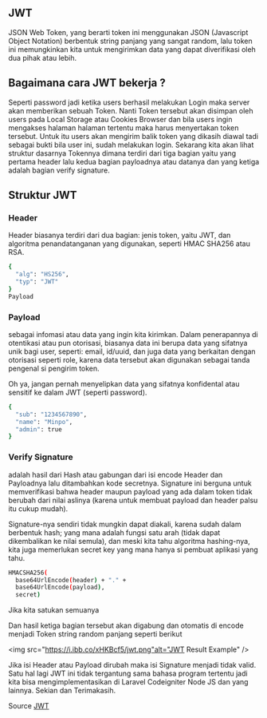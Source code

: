 ## JWT

JSON Web Token, yang berarti token ini menggunakan JSON (Javascript Object Notation) berbentuk string panjang yang sangat random, lalu token ini memungkinkan kita untuk mengirimkan data yang dapat diverifikasi oleh dua pihak atau lebih.

## Bagaimana cara JWT bekerja ?
Seperti password jadi ketika users berhasil melakukan Login maka server akan memberikan sebuah Token. Nanti Token tersebut akan disimpan oleh users pada Local Storage atau Cookies Browser dan bila users ingin mengakses halaman halaman tertentu maka harus menyertakan token tersebut. Untuk itu users akan mengirim balik token yang dikasih diawal tadi sebagai bukti bila user ini, sudah melakukan login. Sekarang kita akan lihat struktur dasarnya Tokennya dimana terdiri dari tiga bagian yaitu yang pertama header lalu kedua bagian payloadnya atau datanya dan yang ketiga adalah bagian verify signature.

## Struktur JWT
### Header
Header biasanya terdiri dari dua bagian: jenis token, yaitu JWT, dan algoritma penandatanganan yang digunakan, seperti HMAC SHA256 atau RSA.

```bash
{
  "alg": "HS256",
  "typ": "JWT"
}
Payload
```

### Payload
sebagai infomasi atau data yang ingin kita kirimkan. Dalam penerapannya di otentikasi atau pun otorisasi, biasanya data ini berupa data yang sifatnya unik bagi user, seperti: email, id/uuid, dan juga data yang berkaitan dengan otorisasi seperti role, karena data tersebut akan digunakan sebagai tanda pengenal si pengirim token.

Oh ya, jangan pernah menyelipkan data yang sifatnya konfidental atau sensitif ke dalam JWT (seperti password).
```bash
{
  "sub": "1234567890",
  "name": "Minpo",
  "admin": true
}
```

### Verify Signature
adalah hasil dari Hash atau gabungan dari isi encode Header dan Payloadnya lalu ditambahkan kode secretnya. Signature ini berguna untuk memverifikasi bahwa header maupun payload yang ada dalam token tidak berubah dari nilai aslinya (karena untuk membuat payload dan header palsu itu cukup mudah).

Signature-nya sendiri tidak mungkin dapat diakali, karena sudah dalam berbentuk hash; yang mana adalah fungsi satu arah (tidak dapat dikembalikan ke nilai semula), dan meski kita tahu algoritma hashing-nya, kita juga memerlukan secret key yang mana hanya si pembuat aplikasi yang tahu.
```bash
HMACSHA256(
  base64UrlEncode(header) + "." +
  base64UrlEncode(payload),
  secret)
```
Jika kita satukan semuanya

Dan hasil ketiga bagian tersebut akan digabung dan otomatis di encode menjadi Token string random panjang seperti berikut

<img src="https://i.ibb.co/xHKBcf5/jwt.png"alt="JWT Result Example" />

Jika isi Header atau Payload dirubah maka isi Signature menjadi tidak valid. Satu hal lagi JWT ini tidak tergantung sama bahasa program tertentu jadi kita bisa mengimplementasikan di Laravel Codeigniter Node JS dan yang lainnya. Sekian dan Terimakasih.

Source <a href="https://jwt.io">JWT</a>
